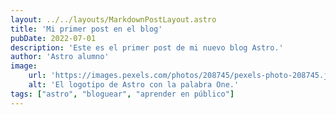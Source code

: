 ```yaml
---
layout: ../../layouts/MarkdownPostLayout.astro
title: 'Mi primer post en el blog'
pubDate: 2022-07-01
description: 'Este es el primer post de mi nuevo blog Astro.'
author: 'Astro alumno'
image:
    url: 'https://images.pexels.com/photos/208745/pexels-photo-208745.jpeg?auto=compress&cs=tinysrgb&w=1260&h=750&dpr=2'
    alt: 'El logotipo de Astro con la palabra One.'
tags: ["astro", "bloguear", "aprender en público"]
---
```

